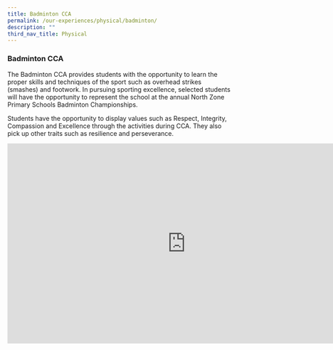 ```yaml
---
title: Badminton CCA
permalink: /our-experiences/physical/badminton/
description: ""
third_nav_title: Physical
---
```

### **Badminton CCA**
The Badminton CCA provides students with the opportunity to learn the proper skills and techniques of the sport such as overhead strikes (smashes) and footwork. In pursuing sporting excellence, selected students will have the opportunity to represent the school at the annual North Zone Primary Schools Badminton Championships.
  
Students have the opportunity to display values such as Respect, Integrity, Compassion and Excellence through the activities during CCA. They also pick up other traits such as resilience and perseverance.

<iframe width="800" height="450" src="https://www.youtube.com/embed/erz6VEwajzU" title="3. Badminton CCA promo video" frameborder="0" allow="accelerometer; autoplay; clipboard-write; encrypted-media; gyroscope; picture-in-picture" allowfullscreen></iframe>